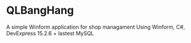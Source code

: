﻿# QLBangHang
A simple Winform application for shop managament
Using Winform, C#, DevExpress 15.2.6 + lastest MySQL 
